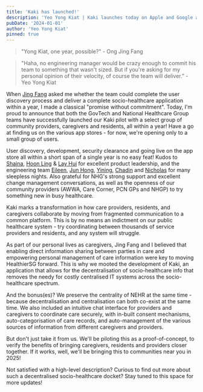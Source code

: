 ```yaml
---
title: 'Kaki has launched!'
description: 'Yeo Yong Kiat | Kaki launches today on Apple and Google app stores!'
pubDate: '2024-01-01'
author: 'Yeo Yong Kiat'
pinned: true
---
```


> "Yong Kiat, one year, possible?" - Ong Jing Fang

> "Haha, no engineering manager would be crazy enough to commit his team to something that wasn't sized. But if you're asking for my personal opinion of their velocity, of course the team will deliver." - Yeo Yong Kiat

When [Jing Fang](https://www.linkedin.com/in/jing-fang-ong) asked me whether the team could complete the user discovery process and deliver a complete socio-healthcare application within a year, I made a classical "promise without commitment". Today, I'm proud to announce that both the GovTech and National Healthcare Group teams have successfully launched our Kaki pilot with a select group of community providers, caregivers and residents, all within a year! Have a go at finding us on the various app stores - for now, we're opening only to a small group of users.

User discovery, development, security clearance and going live on the app store all within a short span of a single year is no easy feat! Kudos to [Shaina](https://www.linkedin.com/in/shainatan-service-ux-design), [Hoon Ling](https://www.linkedin.com/in/hoon-ling-lim) & [Lay Hui](https://www.linkedin.com/in/lay-hui-tan-uxdesigner) for excellent product leadership, and the engineering team [Eileen](), [Jun Hong](), [Yining](), [Chadin]() and [Nicholas]() for many sleepless nights. Also grateful for NHG's strong support and excellent change management conversations, as well as the openness of our community providers (AWWA, Care Corner, PCN GPs and NHGP) to try something new in busy healthcare.

Kaki marks a transformation in how care providers, residents, and caregivers collaborate by moving from fragmented communication to a common platform. This is by no means an indictment on our public healthcare system - try coordinating between thousands of service providers and residents, and any system will struggle.

As part of our personal lives as caregivers, Jing Fang and I believed that enabling direct information sharing between parties in care and empowering personal management of care information were key to moving HealthierSG forward. This is why we mooted the development of Kaki, an application that allows for the decentralisation of socio-healthcare info that removes the needy for costly centralised IT systems across the socio-healthcare spectrum.

And the bonus(es)? We preserve the centrality of NEHR at the same time - because decentralisation and centralisation can both co-exist at the same time. We also included an intuitive chat interface for providers and caregivers to coordinate care securely, with in-built consent mechanisms, auto-categorisation of care records, and auto-management of the various sources of information from different caregivers and providers.

But don't just take it from us. We'll be piloting this as a proof-of-concept, to verify the benefits of bringing caregivers, residents and providers closer together. If it works, well, we'll be bringing this to communities near you in 2025!

Not satisfied with a high-level description? Curious to find out more about such a decentralised socio-healthcare docket? Stay tuned to this space for more updates!

